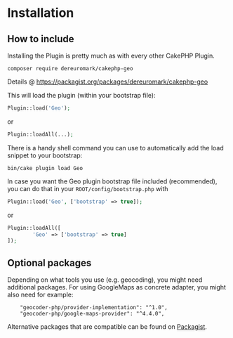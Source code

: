 # Installation

## How to include
Installing the Plugin is pretty much as with every other CakePHP Plugin.

```
composer require dereuromark/cakephp-geo
```
Details @ https://packagist.org/packages/dereuromark/cakephp-geo


This will load the plugin (within your bootstrap file):
```php
Plugin::load('Geo');
```
or
```php
Plugin::loadAll(...);
```
There is a handy shell command you can use to automatically add the load snippet to your bootstrap:
```
bin/cake plugin load Geo
```

In case you want the Geo plugin bootstrap file included (recommended), you can do that in your `ROOT/config/bootstrap.php` with

```php
Plugin::load('Geo', ['bootstrap' => true]);
```

or

```php
Plugin::loadAll([
        'Geo' => ['bootstrap' => true]
]);
```

## Optional packages

Depending on what tools you use (e.g. geocoding), you might need additional packages.
For using GoogleMaps as concrete adapter, you might also need for example:

        "geocoder-php/provider-implementation": "^1.0",
        "geocoder-php/google-maps-provider": "^4.4.0",

Alternative packages that are compatible can be found on [Packagist](https://packagist.org/providers/geocoder-php/provider-implementation).
